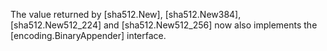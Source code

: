 The value returned by [sha512.New], [sha512.New384], [sha512.New512_224] and [sha512.New512_256] now also implements the [encoding.BinaryAppender] interface.
